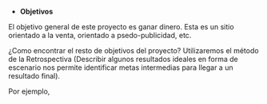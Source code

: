 - **Objetivos**
  
El objetivo general de este proyecto es ganar dinero. Esta es un sitio orientado a la venta, orientado a psedo-publicidad, etc.

¿Como encontrar el resto de objetivos del proyecto? Utilizaremos el método de la Retrospectiva (Describir algunos resultados ideales en forma de escenario nos permite identificar metas intermedias para llegar a un resultado final).

Por ejemplo, 
